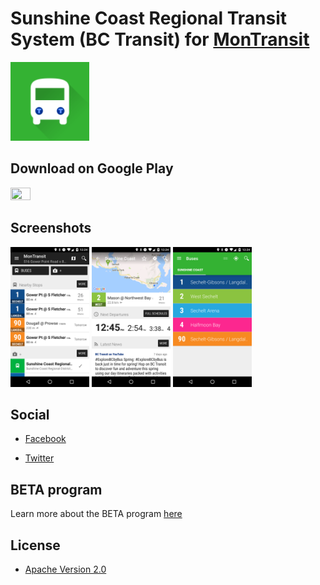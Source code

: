 # Sunshine Coast Regional Transit System (BC Transit) for [MonTransit](https://github.com/mtransitapps/mtransit-for-android)

<img width="25%" height="25%" src="app-android/src/main/play/listings/en-US/graphics/icon/1.png"/>

## Download on Google Play

<a href="https://play.google.com/store/apps/details?id=org.mtransit.android.ca_sunshine_coast_regional_transit_system_bus"><img width="25%" height="25%" src="https://play.google.com/intl/en_us/badges/static/images/badges/en_badge_web_generic.png"/></a>

## Screenshots

<p float="left">
<img width="25%" height="25%" src="app-android/src/main/play/listings/en-US/graphics/phone-screenshots/1.png"/>
<img width="25%" height="25%" src="app-android/src/main/play/listings/en-US/graphics/phone-screenshots/2.png"/>
<img width="25%" height="25%" src="app-android/src/main/play/listings/en-US/graphics/phone-screenshots/3.png"/>
</p>

## Social

* [Facebook](https://www.facebook.com/MonTransit)

* [Twitter](https://twitter.com/montransit)

## BETA program

Learn more about the BETA program [here](https://github.com/mtransitapps/mtransit-for-android/wiki/BETA)

## License

* [Apache Version 2.0](http://www.apache.org/licenses/LICENSE-2.0.html)
